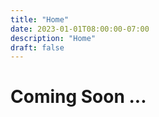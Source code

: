 ```yaml
---
title: "Home"
date: 2023-01-01T08:00:00-07:00
description: "Home"
draft: false
---
```


# Coming Soon ...

